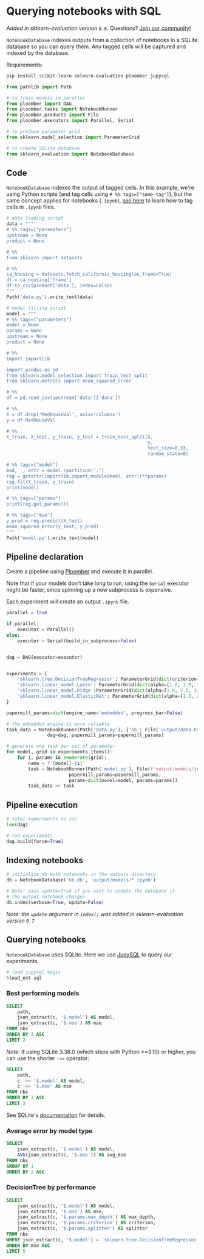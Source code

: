 # Querying notebooks with SQL

*Added in sklearn-evaluation version `0.6`*. Questions? [Join our community!](https://ploomber.io/community)

<!-- #region -->
`NotebookDatabase` indexes outputs from a collection of notebooks in a SQLite database so you can query them. Any tagged cells will be captured and indexed by the database.

Requirements:

```sh
pip install scikit-learn sklearn-evaluation ploomber jupysql
```

<!-- #endregion -->

```python
from pathlib import Path

# to train models in parallel
from ploomber import DAG
from ploomber.tasks import NotebookRunner
from ploomber.products import File
from ploomber.executors import Parallel, Serial

# to produce parameter grid
from sklearn.model_selection import ParameterGrid

# to create SQLite database
from sklearn_evaluation import NotebookDatabase
```

## Code

`NotebookDatabase` indexes the output of tagged cells. In this example, we're using Python scripts (and tag cells using `# %% tags=["some-tag"]`), but the same concept applies for notebooks (`.ipynb`), [see here](https://docs.ploomber.io/en/latest/user-guide/faq_index.html#parameterizing-notebooks) to learn how to tag cells in `.ipynb` files.

```python
# data loading script
data = """
# %% tags=["parameters"]
upstream = None
product = None

# %%
from sklearn import datasets

# %%
ca_housing = datasets.fetch_california_housing(as_frame=True)
df = ca_housing['frame']
df.to_csv(product['data'], index=False)
"""
Path('data.py').write_text(data)

# model fitting script
model = """
# %% tags=["parameters"]
model = None
params = None
upstream = None
product = None

# %%
import importlib

import pandas as pd
from sklearn.model_selection import train_test_split
from sklearn.metrics import mean_squared_error

# %%
df = pd.read_csv(upstream['data']['data'])

# %%
X = df.drop('MedHouseVal', axis='columns')
y = df.MedHouseVal

# %%
X_train, X_test, y_train, y_test = train_test_split(X,
                                                    y,
                                                    test_size=0.33,
                                                    random_state=0)

# %% tags=["model"]
mod, _, attr = model.rpartition('.')
reg = getattr(importlib.import_module(mod), attr)(**params)
reg.fit(X_train, y_train)
print(model)

# %% tags=["params"]
print(reg.get_params())

# %% tags=["mse"]
y_pred = reg.predict(X_test)
mean_squared_error(y_test, y_pred)
"""
Path('model.py').write_text(model)
```

## Pipeline declaration

Create a pipeline using [Ploomber](https://docs.ploomber.io/en/latest/) and execute it in parallel.

Note that if your models don't take long to run, using the `Serial` executor might be faster, since spinning up a new subprocess is expensive.

Each experiment will create an output `.ipynb` file.

```python
parallel = True

if parallel:
    executor = Parallel()
else:
    executor = Serial(build_in_subprocess=False)


dag = DAG(executor=executor)


experiments = {
    'sklearn.tree.DecisionTreeRegressor': ParameterGrid(dict(criterion=['squared_error', 'friedman_mse'], splitter=['best', 'random'], max_depth=[3, 5])),
    'sklearn.linear_model.Lasso': ParameterGrid(dict(alpha=[1.0, 2.0, 3.0], fit_intercept=[True, False])),
    'sklearn.linear_model.Ridge':ParameterGrid(dict(alpha=[1.0, 2.0, 3.0], fit_intercept=[True, False])), 
    'sklearn.linear_model.ElasticNet': ParameterGrid(dict(alpha=[1.0, 2.0, 3.0], fit_intercept=[True, False])), 
}

papermill_params=dict(engine_name='embedded', progress_bar=False)

# the embedded engine is more reliable
task_data = NotebookRunner(Path('data.py'), {'nb': File('output/data.html'), 'data': File('output/data.csv')},
               dag=dag, papermill_params=papermill_params)

# generate one task per set of parameter
for model, grid in experiments.items():
    for i, params in enumerate(grid):
        name = f'{model}-{i}'
        task = NotebookRunner(Path('model.py'), File(f'output/models/{name}.ipynb'), dag=dag, name=name,
                       papermill_params=papermill_params,
                       params=dict(model=model, params=params))
        task_data >> task
```

## Pipeline execution

```python
# total experiments to run
len(dag)
```

```python
# run experiments
dag.build(force=True)
```

## Indexing notebooks

```python
# initialize db with notebooks in the outputs directory
db = NotebookDatabase('nb.db', 'output/models/*.ipynb')

# Note: pass update=True if you want to update the database if
# the output notebook changes
db.index(verbose=True, update=False)
```

*Note: the `update` argument in `index()` was added in sklearn-evaluation version `0.7`*


## Querying notebooks

`NotebookDatabase` uses SQLite. Here we use [JupySQL](https://jupysql.readthedocs.io/en/latest/intro.html) to query our experiments.

```python
# load jupysql magic
%load_ext sql
```

### Best performing models

```sql magic_args="sqlite:///nb.db"
SELECT
    path,
    json_extract(c, '$.model') AS model,
    json_extract(c, '$.mse') AS mse
FROM nbs
ORDER BY 3 ASC
LIMIT 3
```

<!-- #region -->
*Note:* If using SQLite 3.38.0 (which ships with Python >=3.10) or higher, you can use the shorter `->>` operator:

```sql
SELECT
    path,
    c ->> '$.model' AS model,
    c ->> '$.mse' AS mse
FROM nbs
ORDER BY 3 ASC
LIMIT 3
```

See SQLite's [documentation](https://www.sqlite.org/json1.html#jptr) for details.
<!-- #endregion -->

### Average error by model type

```sql
SELECT
    json_extract(c, '$.model') AS model,
    AVG(json_extract(c, '$.mse')) AS avg_mse
FROM nbs
GROUP BY 1
ORDER BY 2 ASC
```

### DecisionTree by performance

```sql
SELECT
    json_extract(c, '$.model') AS model,
    json_extract(c, '$.mse') AS mse,
    json_extract(c, '$.params.max_depth') AS max_depth,
    json_extract(c, '$.params.criterion') AS criterion,
    json_extract(c, '$.params.splitter') AS splitter
FROM nbs
WHERE json_extract(c, '$.model') = 'sklearn.tree.DecisionTreeRegressor'
ORDER BY mse ASC
LIMIT 5
```
